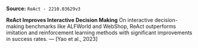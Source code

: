 **Source:** `ReAct - 2210.03629v3`

**ReAct Improves Interactive Decision Making**
On interactive decision-making benchmarks like ALFWorld and WebShop, ReAct outperforms imitation and reinforcement learning methods with significant improvements in success rates. — [Yao et al., 2023]
